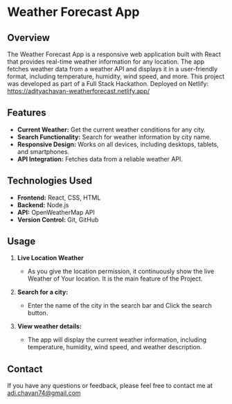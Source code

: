
# Weather Forecast App

## Overview
The Weather Forecast App is a responsive web application built with React that provides real-time weather information for any location. The app fetches weather data from a weather API and displays it in a user-friendly format, including temperature, humidity, wind speed, and more. This project was developed as part of a Full Stack Hackathon.
Deployed on Netlify:
https://adityachavan-weatherforecast.netlify.app/

## Features
- **Current Weather:** Get the current weather conditions for any city.
- **Search Functionality:** Search for weather information by city name.
- **Responsive Design:** Works on all devices, including desktops, tablets, and smartphones.
- **API Integration:** Fetches data from a reliable weather API.

## Technologies Used
- **Frontend:** React, CSS, HTML
- **Backend:** Node.js
- **API:** OpenWeatherMap API 
- **Version Control:** Git, GitHub


## Usage

1. **Live Location Weather**
   - As you give the location permission, it continuously show the live Weather of Your location.
    It is the main feature of the Project. 

2. **Search for a city:**
   - Enter the name of the city in the search bar and Click the search button.
   
3. **View weather details:**
   - The app will display the current weather information, including temperature, humidity, wind speed, and weather description.


## Contact
If you have any questions or feedback, please feel free to contact me at adi.chavan74@gmail.com

